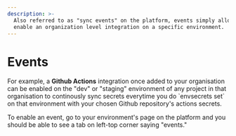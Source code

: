 ```yaml
---
description: >-
  Also referred to as "sync events" on the platform, events simply allow you to
  enable an organization level integration on a specific environment.
---
```


# Events

For example, a **Github Actions** integration once added to your organisation can be enabled on the "dev" or "staging" environment of any project in that organisation to continously sync secrets everytime you do \`envsecrets set\` on that environment with your chosen Github repository's actions secrets.

To enable an event, go to your environment's page on the platform and you should be able to see a tab on left-top corner saying "events."
